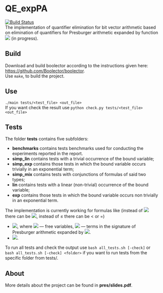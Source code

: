 # QE_expPA
[![Build Status](https://travis-ci.org/AnzhelaSukhanova/QE_expPA.svg?branch=main)](https://travis-ci.org/AnzhelaSukhanova/QE_expPA)  
The implementation of quantifier elimination for bit vector arithmetic based on elimination of quantifiers for Presburger arithmetic expanded by function <img src="https://render.githubusercontent.com/render/math?math=2^x"> (in progress).

## Build
Download and build boolector according to the instructions given here: https://github.com/Boolector/boolector.  
Use `make`, to build the project.

## Use
`./main tests/<test_file> <out_file>`  
If you want check the result use `python check.py tests/<test_file> <out_file>`

## Tests
The folder **tests** contains five subfolders:  
* **benchmarks** contains tests benchmarks used for conducting the experiments reported in the report. 
* **simp_lin** contains tests with a trivial occurrence of the bound variable;  
* **simp_exp** contains those tests in which the bound variable occurs trivially in an exponential term;  
* **simp_mix** contains tests with conjunctions of formulas of said two types;  
* **lin** contains tests with a linear (non-trivial) occurrence of the bound variable;  
* **exp** contains those tests in which the bound variable occurs non trivially in an exponential term.  

The implementation is currently working for formulas like (instead of <img src="https://render.githubusercontent.com/render/math?math=\exists">there can be <img src="https://render.githubusercontent.com/render/math?math=\forall">, instead of ≤ there can be < or =)
* <img src="https://render.githubusercontent.com/render/math?math=\exists x:\bigwedge (g_j(\overline{y})\leq x \wedge \bigwedge x\leq g_i(\overline{y}))\wedge \bigwedge g_k(\overline{y})">, where <img src="https://render.githubusercontent.com/render/math?math=\overline{y}"> — free variables, <img src="https://render.githubusercontent.com/render/math?math=g_i(\overline{y}), g_j(\overline{y}), g_k(\overline{y})"> — terms in the signature of Presburger arithmetic expanded by <img src="https://render.githubusercontent.com/render/math?math=2^x">.  
* <img src="https://render.githubusercontent.com/render/math?math=\exists x:\bigwedge (2^x\leq g_i(\overline{y})\vee g_i(\overline{y})\leq 2^x)\wedge \bigwedge g_k(\overline{y})">.  

To run all tests and check the output use `bash all_tests.sh [-check]` or `bash all_tests.sh [-check] <folder>`  if you want to run tests from the specific folder from tests/.

## About
More details about the project can be found in **pres/slides.pdf**.
